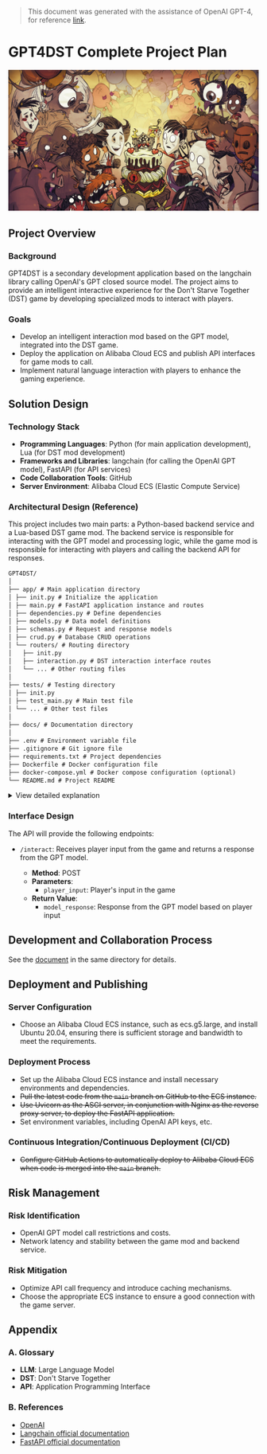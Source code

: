> This document was generated with the assistance of OpenAI GPT-4, for reference [link](https://chat.openai.com/).
# GPT4DST Complete Project Plan
![BG](../../assets/DSTBG_1.png )
## Project Overview
<!-- ![BG](../assets/logo_1.jpg) -->
### Background

GPT4DST is a secondary development application based on the langchain library calling OpenAI's GPT closed source model. The project aims to provide an intelligent interactive experience for the Don't Starve Together (DST) game by developing specialized mods to interact with players.

### Goals

- Develop an intelligent interaction mod based on the GPT model, integrated into the DST game.
- Deploy the application on Alibaba Cloud ECS and publish API interfaces for game mods to call.
- Implement natural language interaction with players to enhance the gaming experience.

## Solution Design

### Technology Stack

- **Programming Languages**: Python (for main application development), Lua (for DST mod development)
- **Frameworks and Libraries**: langchain (for calling the OpenAI GPT model), FastAPI (for API services)
- **Code Collaboration Tools**: GitHub
- **Server Environment**: Alibaba Cloud ECS (Elastic Compute Service)

### Architectural Design (Reference)

This project includes two main parts: a Python-based backend service and a Lua-based DST game mod. The backend service is responsible for interacting with the GPT model and processing logic, while the game mod is responsible for interacting with players and calling the backend API for responses.

```
GPT4DST/
│
├── app/ # Main application directory
│ ├── init.py # Initialize the application
│ ├── main.py # FastAPI application instance and routes
│ ├── dependencies.py # Define dependencies
│ ├── models.py # Data model definitions
│ ├── schemas.py # Request and response models
│ ├── crud.py # Database CRUD operations
│ └── routers/ # Routing directory
│   ├── init.py
│   ├── interaction.py # DST interaction interface routes
│   └── ... # Other routing files
│
├── tests/ # Testing directory
│ ├── init.py
│ ├── test_main.py # Main test file
│ └── ... # Other test files
│
├── docs/ # Documentation directory
│
├── .env # Environment variable file
├── .gitignore # Git ignore file
├── requirements.txt # Project dependencies
├── Dockerfile # Docker configuration file
├── docker-compose.yml # Docker compose configuration (optional)
└── README.md # Project README
```

<details>
<summary>View detailed explanation</summary>

- **app/**: The core directory of the application, containing all the main Python code.
  - **main.py**: Defines the FastAPI application instance and routes, serving as the entry point of the application.
  - **dependencies.py**: Defines the dependencies required for the project, such as database connections and query parameters.
  - **models.py**: Defines data models, typically used for ORM.
  - **schemas.py**: Defines Pydantic models for requests and responses, used for data validation and serialization.
  - **crud.py**: Defines CRUD operations for the database, abstracting database interactions.
  - **routers/**: Contains files that define various API routes, such as `interaction.py`, which handles API routes related to DST interaction.

- **tests/**: Directory containing unit and integration tests for the application.

- **docs/**: Directory for storing project documentation, which can include documentation generated with Sphinx.

- **.env**: Contains environment variables that should not be made public, such as API keys and database URIs.

- **requirements.txt**: Lists all project dependencies, which can be installed using `pip install -r requirements.txt`.

- **Dockerfile** and **docker-compose.yml**: Used for containerizing the application and services, simplifying the deployment process.

- **README.md**: Provides an overview of the project, installation and usage instructions, and contribution guidelines.

</details>

### Interface Design

The API will provide the following endpoints:

- `/interact`: Receives player input from the game and returns a response from the GPT model.

  - **Method**: POST
  - **Parameters**:
    - `player_input`: Player's input in the game
  - **Return Value**:
    - `model_response`: Response from the GPT model based on player input

## Development and Collaboration Process

See the [document](./Collaboration_Manual.md) in the same directory for details.

## Deployment and Publishing

### Server Configuration

- Choose an Alibaba Cloud ECS instance, such as ecs.g5.large, and install Ubuntu 20.04, ensuring there is sufficient storage and bandwidth to meet the requirements.

### Deployment Process

- Set up the Alibaba Cloud ECS instance and install necessary environments and dependencies.
- ~~Pull the latest code from the `main` branch on GitHub to the ECS instance.~~
- ~~Use Uvicorn as the ASGI server, in conjunction with Nginx as the reverse proxy server, to deploy the FastAPI application.~~
- Set environment variables, including OpenAI API keys, etc.

### Continuous Integration/Continuous Deployment (CI/CD)

- ~~Configure GitHub Actions to automatically deploy to Alibaba Cloud ECS when code is merged into the `main` branch.~~

## Risk Management

### Risk Identification

- OpenAI GPT model call restrictions and costs.
- Network latency and stability between the game mod and backend service.

### Risk Mitigation

- Optimize API call frequency and introduce caching mechanisms.
- Choose the appropriate ECS instance to ensure a good connection with the game server.

## Appendix

### A. Glossary

- **LLM**: Large Language Model
- **DST**: Don't Starve Together
- **API**: Application Programming Interface

### B. References

- [OpenAI](https://openai.com)
- [Langchain official documentation](https://python.langchain.com/docs/)
- [FastAPI official documentation](https://fastapi.tiangolo.com/)

